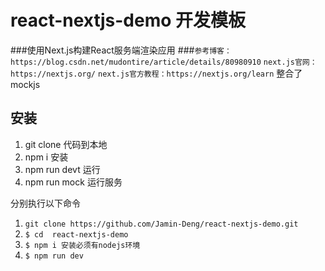 # react-nextjs-demo 开发模板
###使用Next.js构建React服务端渲染应用
###`参考博客：https://blog.csdn.net/mudontire/article/details/80980910`
`next.js官网：https://nextjs.org/`
`next.js官方教程：https://nextjs.org/learn`
整合了mockjs
	
## 安装
1. git clone 代码到本地
2. npm i 安装
3. npm run devt 运行
4. npm run mock 运行服务

分别执行以下命令
1. `git clone https://github.com/Jamin-Deng/react-nextjs-demo.git`
1. `$ cd  react-nextjs-demo`
1. `$ npm i 安装必须有nodejs环境`
1. `$ npm run dev`

